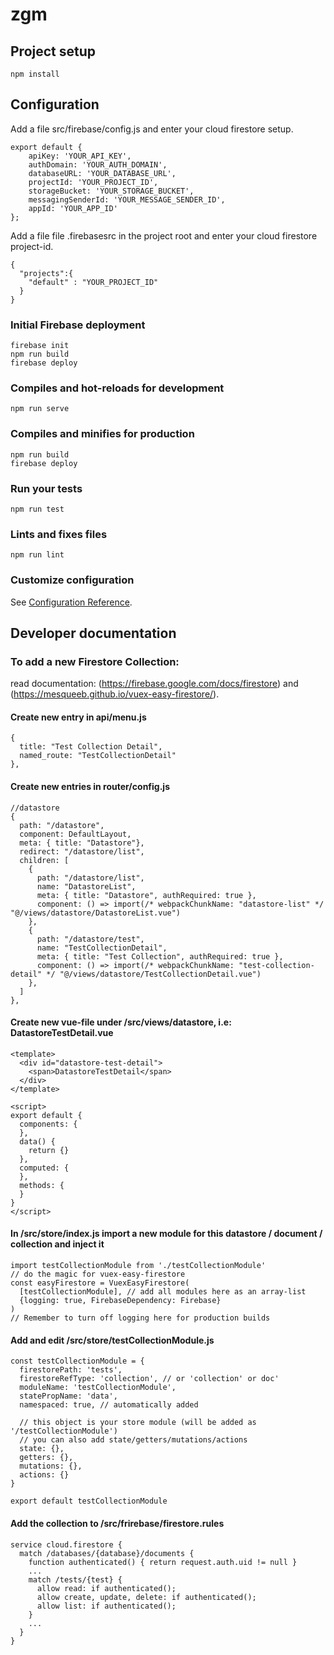 # zgm

## Project setup
```
npm install
```

## Configuration

Add a file src/firebase/config.js and enter your cloud firestore setup.

```
export default {
    apiKey: 'YOUR_API_KEY',
    authDomain: 'YOUR_AUTH_DOMAIN',
    databaseURL: 'YOUR_DATABASE_URL',
    projectId: 'YOUR_PROJECT_ID',
    storageBucket: 'YOUR_STORAGE_BUCKET',
    messagingSenderId: 'YOUR_MESSAGE_SENDER_ID',
    appId: 'YOUR_APP_ID'
};
```

Add a file file .firebasesrc in the project root and enter your cloud firestore project-id.

```
{
  "projects":{
    "default" : "YOUR_PROJECT_ID"
  }
}
```

### Initial Firebase deployment
```
firebase init
npm run build
firebase deploy
```

### Compiles and hot-reloads for development
```
npm run serve
```

### Compiles and minifies for production
```
npm run build
firebase deploy
```

### Run your tests
```
npm run test
```

### Lints and fixes files
```
npm run lint
```

### Customize configuration
See [Configuration Reference](https://cli.vuejs.org/config/).

## Developer documentation

### To add a new Firestore Collection:

read documentation: (https://firebase.google.com/docs/firestore) and (https://mesqueeb.github.io/vuex-easy-firestore/).

#### Create new entry in api/menu.js
```
{
  title: "Test Collection Detail",
  named_route: "TestCollectionDetail"
},
```

#### Create new entries in router/config.js
```
//datastore
{
  path: "/datastore",
  component: DefaultLayout,
  meta: { title: "Datastore"},
  redirect: "/datastore/list",
  children: [
    {
      path: "/datastore/list",
      name: "DatastoreList",
      meta: { title: "Datastore", authRequired: true },
      component: () => import(/* webpackChunkName: "datastore-list" */ "@/views/datastore/DatastoreList.vue")
    },
    {
      path: "/datastore/test",
      name: "TestCollectionDetail",
      meta: { title: "Test Collection", authRequired: true },
      component: () => import(/* webpackChunkName: "test-collection-detail" */ "@/views/datastore/TestCollectionDetail.vue")
    },
  ]
},
```

#### Create new vue-file under /src/views/datastore, i.e: DatastoreTestDetail.vue
```
<template>
  <div id="datastore-test-detail">
    <span>DatastoreTestDetail</span>
  </div>
</template>

<script>
export default {
  components: {
  },
  data() {
    return {}
  },
  computed: {
  },
  methods: {
  }
}
</script>
```

#### In /src/store/index.js import a new module for this datastore / document / collection and inject it
```
import testCollectionModule from './testCollectionModule'
// do the magic for vuex-easy-firestore
const easyFirestore = VuexEasyFirestore( 
  [testCollectionModule], // add all modules here as an array-list
  {logging: true, FirebaseDependency: Firebase}
)
// Remember to turn off logging here for production builds
```

#### Add and edit /src/store/testCollectionModule.js
```
const testCollectionModule = {
  firestorePath: 'tests',
  firestoreRefType: 'collection', // or 'collection' or doc'
  moduleName: 'testCollectionModule',
  statePropName: 'data',
  namespaced: true, // automatically added

  // this object is your store module (will be added as '/testCollectionModule')
  // you can also add state/getters/mutations/actions
  state: {},
  getters: {},
  mutations: {},
  actions: {}
}
  
export default testCollectionModule
```

#### Add the collection to /src/frirebase/firestore.rules
```
service cloud.firestore {
  match /databases/{database}/documents {
    function authenticated() { return request.auth.uid != null }
    ...    
    match /tests/{test} {
      allow read: if authenticated();
      allow create, update, delete: if authenticated();
      allow list: if authenticated();
    }
    ...
  }
}
```
